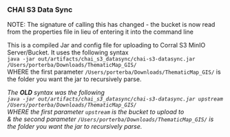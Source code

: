 ### CHAI S3 Data Sync
NOTE: The signature of calling this has changed - the bucket is now read from the properties file in lieu of entering it into the command line

This is a compiled Jar and config file for uploading to Corral S3 MinIO Server/Bucket.
It uses the following syntax<br/>
`java -jar out/artifacts/chai_s3_datasync/chai-s3-datasync.jar /Users/porterba/Downloads/ThematicMap_GIS/
`<br/>
WHERE the first parameter `/Users/porterba/Downloads/ThematicMap_GIS/` is the folder you want the jar to recursively parse.

_The **OLD** syntax was the following<br/>
`java -jar out/artifacts/chai_s3_datasync/chai-s3-datasync.jar upstream /Users/porterba/Downloads/ThematicMap_GIS/
`<br/>
WHERE the first parameter `upstream` is the bucket to upload to <br/>& the second parameter `/Users/porterba/Downloads/ThematicMap_GIS/` is the folder you want the jar to recursively parse._

